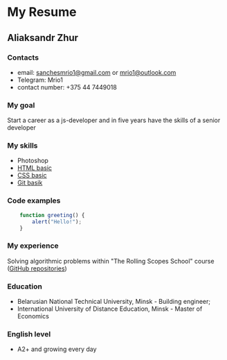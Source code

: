 # My Resume
## Aliaksandr Zhur
### Contacts
- email: sanchesmrio1@gmail.com or mrio1@outlook.com
- Telegram: Mrio1
- contact number: +375 44 7449018

### My goal
Start a career as a js-developer and in five years have the skills of a senior developer

### My skills
  - Photoshop
  - [HTML basic](https://www.codecademy.com/AliaksandrZhur)
  - [CSS basic](https://www.codecademy.com/AliaksandrZhur)
  - [Git basik](https://www.codecademy.com/AliaksandrZhur)

### Code examples
```javascript
    function greeting() {
	    alert("Hello!");
	}
```

### My experience
Solving algorithmic problems within "The Rolling Scopes School" course ([GitHub repositories](https://github.com/Mrio1?tab=repositories))

### Education
 - Belarusian National Technical University, Minsk - Building engineer;
 - International University of Distance Education, Minsk - Master of Economics
 
### English level
 - A2+ and growing every day
